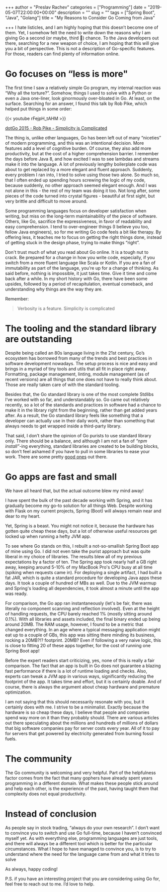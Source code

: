 +++
author = "Preslav Rachev"
categories = ["Programming"]
date = "2019-05-07T22:00:00+00:00"
description = ""
slug = ""
tags = ["Spring Boot", "Java", "Golang"]
title = "My Reasons to Consider Go Coming from Java"

+++
I hate listicles, and I am highly hoping that this doesn’t become one of them. Yet, I somehow felt the need to write down the reasons why I am giving Go a second (or maybe, third 🤔) chance. To the Java developers out there, searching for a new weapon of choice, I am hoping that this will give you a bit of perspective. This is not a description of Go-specific features. For those, readers can find plenty of information online.

# Go focuses on “less is more"

The first time I saw a relatively simple Go program, my internal reaction was “Why all the torture?”. Somehow, things I used to solve with a Python or even a Java one-liner, look ginormously over-bloated in Go. At least, on the surface. Searching for an answer, I found this talk by Rob Pike, which helped put things in some order:

{{< youtube rFejpH_tAHM >}}

[dotGo 2015 - Rob Pike - Simplicity is Complicated](https://www.youtube.com/watch?v=rFejpH_tAHM)

The thing is, unlike other languages, Go has been left out of many “niceties” of modern programming, and this was an intentional decision. More features add a level of cognitive burden. Of course, they also add more productivity, but at the cost of a higher comprehension barrier. I remember the days before Java 8, and how excited I was to see lambdas and streams make it into the language. A lot of previously lengthy boilerplate code was about to get replaced by a more elegant and fluent approach. Suddenly, every problem I ran into, I tried to solve using those two alone. So much so, that I often ended up spending hours screwing the logic of my code, because suddenly, no other approach seemed elegant enough. And I was not alone in this - the rest of my team was doing it too. Not long after, some pieces of the code turned into crystal figures - beautiful at first sight, but very brittle and difficult to move around.

Some programming languages focus on developer satisfaction when writing, but miss on the long-term maintainability of the piece of software. Others, like Go, sacrifice the expressiveness, in favor of readability and easy comprehension.  I tend to over-engineer things (I believe you too, fellow Java engineers), so for me writing Go code feels a bit like therapy. By offering less, it teaches me to focus on getting the right things done, instead of getting stuck in the design phase, trying to make things “right”.

Don't trust much of what you read about Go online. It is a tough nut to crack. Be prepared for a change in how you write code, especially, if you switch from a more fluent language like Scala or Kotlin. If you are a fan of immutability as part of the language, you’re up for a change of thinking. As said before, nothing is impossible, it just takes time. Give it time and come back after a while. In my short history with Go, there have been some upsides, followed by a period of recapitulation, eventual comeback, and understanding why things are the way they are.

Remember:

> Verbosity is a feature. Simplicity is complicated

# The tooling and the standard library are outstanding

Despite being called an 80s language living in the 21st century, Go’s ecosystem has borrowed from many of the trends and best practices in software development nowadays. The setup process is nice and easy and brings in a myriad of tiny tools and utils that all fit in place right away. Formatting, package management, linting, module management (as of recent versions) are all things that one does not have to really think about. Those are really taken care of with the standard tooling.

Besides that, the Go standard library is one of the most complete Stdlibs I‘ve worked with so far, and understandably so. Go came out relatively recently, so a lot of the standards and practices in software had a chance to make it in the library right from the beginning, rather than get added years after. As a result, the Go standard library feels like something that a developer can actually use in their daily work, rather than something that always needs to get wrapped inside a third-party library.

That said, I don’t share the opinion of Go purists to use standard library only. There should be a balance, and although I am not a fan of _“npm install”_-ing everything, standard libraries are created to be building blocks, so don’t feel ashamed if you have to pull in some libraries to ease your work. There are some pretty [good ones](https://github.com/avelino/awesome-go) out there.

# Go apps are fast and small

We have all heard that, but the actual outcome blew my mind away!

I have spent the bulk of the past decade working with Spring, and it has gradually become my go-to solution for all things Web. Despite working with Flask on my current projects, Spring (Boot) will always remain near and dear to my heart.

Yet, Spring is a beast. You might not notice it, because the hardware has gotten quite cheap these days, but a lot of otherwise useful resources get locked up when running a hefty JVM app.

To see where Go stands on this, I rebuilt a not-so-smallish Spring Boot app of mine using Go. I did not even take the purist approach but was quite liberal in my choice of libraries. The results blew all of my previous expectations by a factor of ten. The Spring app took nearly half a GB right away, keeping around 5-10% of my MacBook Pro's CPU busy at all time (spiking when requests came in). For deploying a single artifact, I had built a fat JAR, which is quite a standard procedure for developing Java apps these days. It took a couple of hundred of MBs as well. Due to the JVM warmup and Spring's loading all dependencies, it took almost a minute until the app was ready.

For comparison, the Go app ran instantaneously (let's be fair, there was literally no component scanning and reflection involved). Even at the height of handling requests, the CPU barely reached 1% (mostly sitting around 0.1%). With all libraries and assets included, the final binary ended up being around 20MB. The RAM usage, however, I found to be a metric that changed everything. In an age where a typical messaging application might eat up to a couple of GBs, this app was sitting there minding its business, rocking a 20MB?!? footprint. 20MB? Even if following a very naive logic, this is close to fitting 20 of these apps together, for the cost of running one Spring Boot app!

Before the expert readers start criticizing, yes, none of this is really a fair comparison. The fact that an app is built in Go does not guarantee a blazing fast performance if there is a lot of runtime loading and checks. Also, experts can tweak a JVM app in various ways, significantly reducing the footprint of the app. It takes time and effort, but it is certainly doable. And of course, there is always the argument about cheap hardware and premature optimization.

I am not saying that this should necessarily resonate with you, but it certainly does with me. I strive to be a minimalist. Exactly because the hardware is so cheap these days, I believe that people and companies spend way more on it than they probably should. There are various articles out there speculating about the millions and hundreds of millions of dollars that big software companies pay for server costs every year. All of it to pay for servers that get powered by electricity generated from burning fossil fuels.

# The community

The Go community is welcoming and very helpful. Part of the helpfulness factor comes from the fact that many gophers have already spent years programming in a different domain. What makes these people stick around and help each other, is the experience of the past, having taught them that complexity does not equal productivity.

# Instead of conclusion

As people say in stock trading, “always do your own research”. I don’t want to convince you to switch and use Go full-time, because I haven’t convinced myself yet. As with everything else, programming languages are just tools, and there will always be a different tool which is better for the particular circumstances. What I hope to have managed to convince you, is to try to understand where the need for the language came from and what it tries to solve

As always, happy coding!

P.S. if you have an interesting project that you are considering using Go for, feel free to reach out to me. I’d love to help.